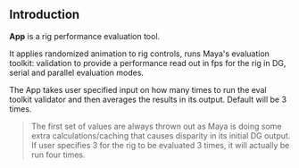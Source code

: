 ## **Introduction**
**App** is a rig performance evaluation tool. 

It applies randomized animation to rig controls, runs Maya's evaluation toolkit: validation to provide a performance read out in fps for the rig in DG, serial and parallel evaluation modes.

The App takes user specified input on how many times to run the eval toolkit validator and then averages the results in its output. Default will be 3 times. 
> The first set of values are always thrown out as Maya is doing some extra calculations/caching that causes disparity in its initial DG output. If user specifies 3 for the rig to be evaluated 3 times, it will actually be run four times.  
